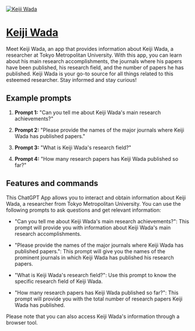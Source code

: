 [![Keiji Wada](https://files.oaiusercontent.com/file-lNqY5rUzNnH6L1HMAVJU0yXQ?se=2123-10-18T03%3A31%3A49Z&sp=r&sv=2021-08-06&sr=b&rscc=max-age%3D31536000%2C%20immutable&rscd=attachment%3B%20filename%3D7X1i_KqX_400x400.jpg&sig=TLL5Ad14pMdewryyIYP7wwJHXha%2Ble%2BqdHXl5aEbyAs%3D)](https://chat.openai.com/g/g-u6HpCncNM-keiji-wada)

# [Keiji Wada](https://chat.openai.com/g/g-u6HpCncNM-keiji-wada)

Meet Keiji Wada, an app that provides information about Keiji Wada, a researcher at Tokyo Metropolitan University. With this app, you can learn about his main research accomplishments, the journals where his papers have been published, his research field, and the number of papers he has published. Keiji Wada is your go-to source for all things related to this esteemed researcher. Stay informed and stay curious!

## Example prompts

1. **Prompt 1:** "Can you tell me about Keiji Wada's main research achievements?"

2. **Prompt 2:** "Please provide the names of the major journals where Keiji Wada has published papers."

3. **Prompt 3:** "What is Keiji Wada's research field?"

4. **Prompt 4:** "How many research papers has Keiji Wada published so far?"

## Features and commands

This ChatGPT App allows you to interact and obtain information about Keiji Wada, a researcher from Tokyo Metropolitan University. You can use the following prompts to ask questions and get relevant information:

- "Can you tell me about Keiji Wada's main research achievements?": This prompt will provide you with information about Keiji Wada's main research accomplishments.

- "Please provide the names of the major journals where Keiji Wada has published papers.": This prompt will give you the names of the prominent journals in which Keiji Wada has published his research papers.

- "What is Keiji Wada's research field?": Use this prompt to know the specific research field of Keiji Wada.

- "How many research papers has Keiji Wada published so far?": This prompt will provide you with the total number of research papers Keiji Wada has published.

Please note that you can also access Keiji Wada's information through a browser tool.